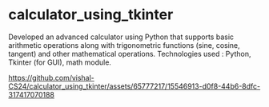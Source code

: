 # calculator_using_tkinter
Developed an advanced calculator using Python that supports basic arithmetic operations along with trigonometric functions (sine, cosine, tangent) and other mathematical operations.
Technologies used  : Python, Tkinter (for GUI), math module.


https://github.com/vishal-CS24/calculator_using_tkinter/assets/65777217/15546913-d0f8-44b6-8dfc-317417070188

